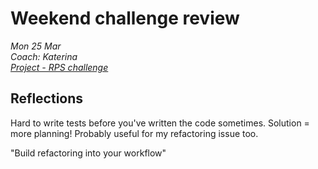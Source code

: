 # Weekend challenge review
*Mon 25 Mar*  
*Coach: Katerina*  
*[Project - RPS challenge](https://github.com/Hives/rps-challenge)*

## Reflections

Hard to write tests before you've written the code sometimes. Solution = more planning! Probably useful for my refactoring issue too.

"Build refactoring into your workflow"
